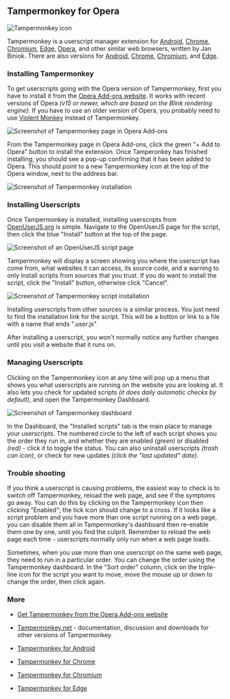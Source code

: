 ## Tampermonkey for Opera

![Tampermonkey icon][tampermonkeyIcon]

Tampermonkey is a userscript manager extension for [Android][Android], [Chrome][Chrome], [Chromium][Chromium], [Edge][Edge], [Opera][Opera], and other similar web browsers, written by Jan Biniok. There are also versions for [Android][tampermonkeyForAndroid], [Chrome][tampermonkeyForChrome], [Chromium][tampermonkeyForChromium], and [Edge][tampermonkeyForEdge].

### Installing Tampermonkey

To get userscripts going with the Opera version of Tampermonkey, first you have to install it from the [Opera Add-ons website][operaAddons]. It works with recent versions of Opera *(v15 or newer, which are based on the Blink rendering engine)*. If you have to use an older version of Opera, you probably need to use [Violent Monkey][violentMonkeyForOpera] instead of Tampermonkey.

![Screenshot of Tampermonkey page in Opera Add-ons][operaAddonsScreenshot1]

From the Tampermonkey page in Opera Add-ons, click the green "+ Add to Opera" button to install the extension. Once Tamperonkey has finished installing, you should see a pop-up confirming that it has been added to Opera. This should point to a new Tampermonkey icon at the top of the Opera window, next to the address bar.

![Screenshot of Tampermonkey installation][tampermonkeyOperaScreenshot1]

### Installing Userscripts

Once Tampermonkey is installed, installing userscripts from [OpenUserJS.org][oujs] is simple. Navigate to the OpenUserJS page for the script, then click the blue "Install" button at the top of the page.

![Screenshot of an OpenUserJS script page][oujsScriptPageScreenshot1]

Tampermonkey will display a screen showing you where the userscript has come from, what websites it can access, its source code, and a warning to only install scripts from sources that you trust. If you do want to install the script, click the "Install" button, otherwise click "Cancel".

![Screenshot of Tampermonkey script installation][tampermonkeyOperaScreenshot2]

Installing userscripts from other sources is a similar process. You just need to find the installation link for the script. This will be a button or link to a file with a name that ends ".user.js"

After installing a userscript, you won't normally notice any further changes until you visit a website that it runs on.

### Managing Userscripts

Clicking on the Tampermonkey icon at any time will pop up a menu that shows you what userscripts are running on the website you are looking at. It also lets you check for updated scripts *(it does daily automatic checks by default)*, and open the Tampermonkey Dashboard.

![Screenshot of Tampermonkey dashboard][tampermonkeyOperaScreenshot3]

In the Dashboard, the "Installed scripts" tab is the main place to manage your userscripts. The numbered circle to the left of each script shows you the order they run in, and whether they are enabled *(green)* or disabled *(red)* - click it to toggle the status. You can also uninstall userscripts *(trash can icon)*, or check for new updates *(click the "last updated" date)*.

### Trouble shooting

If you think a userscript is causing problems, the easiest way to check is to switch off Tampermonkey, reload the web page, and see if the symptoms go away. You can do this by clicking on the Tampermonkey icon then clicking "Enabled"; the tick icon should change to a cross. If it looks like a script problem and you have more than one script running on a web page, you can disable them all in Tampermonkey's dashboard then re-enable them one by one, until you find the culprit. Remember to reload the web page each time - userscripts normally only run when a web page loads.

Sometimes, when you use more than one userscript on the same web page, they need to run in a particular order. You can change the order using the Tampermonkey dashboard. In the "Sort order" column, click on the triple-line icon for the script you want to move, move the mouse up or down to change the order, then click again.

### More

* [Get Tampermonkey from the Opera Add-ons website][operaAddons]
* [Tampermonkey.net][tampermonkeyNet] - documentation, discussion and downloads for other versions of Tampermonkey.

* [Tampermonkey for Android][tampermonkeyForAndroid]
* [Tampermonkey for Chrome][tampermonkeyForChrome]
* [Tampermonkey for Chromium][tampermonkeyForChromium]
* [Tampermonkey for Edge][tampermonkeyForEdge]

<!-- # References -->

<!-- ## Statics -->
[githubFavicon]: https://assets-cdn.github.com/favicon.ico
[oujsFavicon]: https://raw.githubusercontent.com/OpenUserJs/OpenUserJS.org/master/public/images/favicon16.png
[oujs]: https://openuserjs.org/

<!-- ## Browser pages -->
[android]: Android
[chrome]: Chrome
[chromium]: Chromium
[edge]: Edge
[opera]: Opera

<!-- ## .user.js engine external linkage -->
[tampermonkeyIcon]: https://raw.githubusercontent.com/wiki/OpenUserJS/OpenUserJS.org/images/tampermonkey_icon.png "Tampermonkey"
[tampermonkeyNet]: http://tampermonkey.net/
[operaAddons]: https://addons.opera.com/extensions/details/tampermonkey-beta/

<!-- ## Screenshots -->
[operaAddonsScreenshot1]: https://raw.githubusercontent.com/wiki/OpenUserJS/OpenUserJS.org/images/tampermonkey_op1.png "Tampermonkey in the Opera Add-ons website"
[tampermonkeyOperaScreenshot1]: https://raw.githubusercontent.com/wiki/OpenUserJS/OpenUserJS.org/images/tampermonkey_op2.png "Tampermonkey installed"
[oujsScriptPageScreenshot1]: https://raw.githubusercontent.com/wiki/OpenUserJS/OpenUserJS.org/images/openuserjs_script.gif "Ready to install a script"
[tampermonkeyOperaScreenshot2]: https://raw.githubusercontent.com/wiki/OpenUserJS/OpenUserJS.org/images/tampermonkey4.png "Installing a script"
[tampermonkeyOperaScreenshot3]: https://raw.githubusercontent.com/wiki/OpenUserJS/OpenUserJS.org/images/tampermonkey5.png "Tampermonkey Dashboard"

<!-- ## Other related .user.js engine internal pages -->
[tampermonkeyForAndroid]: Tampermonkey-for-Android
[tampermonkeyForChrome]: Tampermonkey-for-Chrome
[tampermonkeyForChromium]: Tampermonkey-for-Chromium
[tampermonkeyForEdge]: Tampermonkey-for-Edge

[violentMonkeyForOpera]: Violent-monkey-for-Opera

